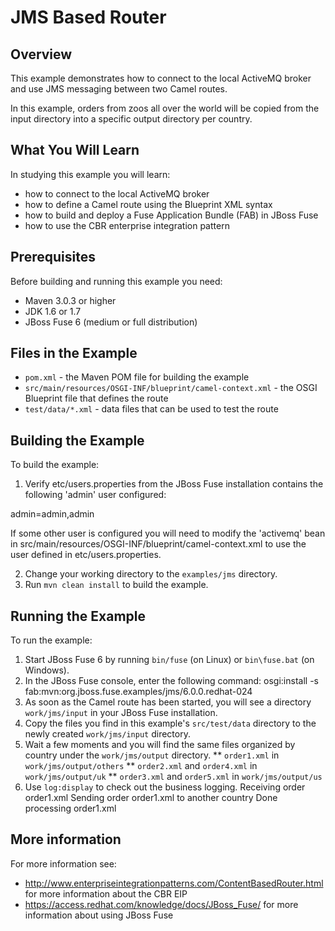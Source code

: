 # JMS Based Router

## Overview
This example demonstrates how to connect to the local ActiveMQ broker and use JMS messaging between two Camel routes.

In this example, orders from zoos all over the world will be copied from the input directory into a specific
output directory per country.

## What You Will Learn
In studying this example you will learn:

* how to connect to the local ActiveMQ broker
* how to define a Camel route using the Blueprint XML syntax
* how to build and deploy a Fuse Application Bundle (FAB) in JBoss Fuse
* how to use the CBR enterprise integration pattern

## Prerequisites
Before building and running this example you need:

* Maven 3.0.3 or higher
* JDK 1.6 or 1.7
* JBoss Fuse 6 (medium or full distribution)

## Files in the Example
* `pom.xml` - the Maven POM file for building the example
* `src/main/resources/OSGI-INF/blueprint/camel-context.xml` - the OSGI Blueprint file that defines the route
* `test/data/*.xml` - data files that can be used to test the route

## Building the Example
To build the example:

1. Verify etc/users.properties from the JBoss Fuse installation contains the following 'admin' user configured:

admin=admin,admin

If some other user is configured you will need to modify the 'activemq' bean in src/main/resources/OSGI-INF/blueprint/camel-context.xml
to use the user defined in etc/users.properties.

2. Change your working directory to the `examples/jms` directory.
3. Run `mvn clean install` to build the example.

## Running the Example
To run the example:

1. Start JBoss Fuse 6 by running `bin/fuse` (on Linux) or `bin\fuse.bat` (on Windows).
2. In the JBoss Fuse console, enter the following command:
        osgi:install -s fab:mvn:org.jboss.fuse.examples/jms/6.0.0.redhat-024
3. As soon as the Camel route has been started, you will see a directory `work/jms/input` in your JBoss Fuse installation.
4. Copy the files you find in this example's `src/test/data` directory to the newly created `work/jms/input` directory.
5. Wait a few moments and you will find the same files organized by country under the `work/jms/output` directory.
** `order1.xml` in `work/jms/output/others`
** `order2.xml` and `order4.xml` in `work/jms/output/uk`
** `order3.xml` and `order5.xml` in `work/jms/output/us`
6. Use `log:display` to check out the business logging.
        Receiving order order1.xml
        Sending order order1.xml to another country
        Done processing order1.xml

## More information
For more information see:

* http://www.enterpriseintegrationpatterns.com/ContentBasedRouter.html for more information about the CBR EIP
* https://access.redhat.com/knowledge/docs/JBoss_Fuse/ for more information about using JBoss Fuse